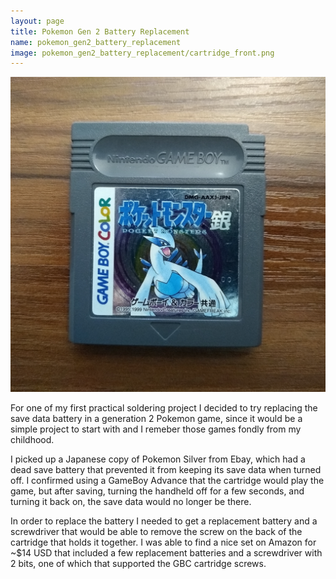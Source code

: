 ```yaml
---
layout: page
title: Pokemon Gen 2 Battery Replacement
name: pokemon_gen2_battery_replacement
image: pokemon_gen2_battery_replacement/cartridge_front.png
---
```


![Photograph of the front of a cartridge of the Japanese version of Pokemon Silver](pokemon_gen2_battery_replacement/cartridge_front.png)

For one of my first practical soldering project I decided to try replacing the save data battery in a generation 2 Pokemon game, since it would be a simple project to start with and I remeber those games fondly from my childhood.

I picked up a Japanese copy of Pokemon Silver from Ebay, which had a dead save battery that prevented it from keeping its save data when turned off. I confirmed using a GameBoy Advance that the cartridge would play the game, but after saving, turning the handheld off for a few seconds, and turning it back on, the save data would no longer be there.

In order to replace the battery I needed to get a replacement battery and a screwdriver that would be able to remove the screw on the back of the cartridge that holds it together. I was able to find a nice set on Amazon for ~$14 USD that included a few replacement batteries and a screwdriver with 2 bits, one of which that supported the GBC cartridge screws.